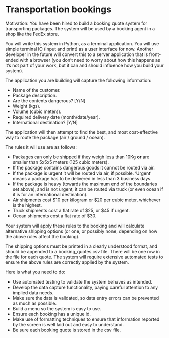 # Transportation bookings

Motivation: You have been hired to build a booking quote system for transporting packages. The system will be used by a booking agent in a shop like the FedEx store.

You will write this system in Python, as a terminal application. You will use
simple terminal IO (input and print) as a user interface for now. Another
developer in the future will convert this to a server application that is
front-ended with a browser (you don’t need to worry about how this happens as
it’s not part of your work, but it can and should influence how you build your
system).

The application you are building will capture the following information:
- Name of the customer.
- Package description.
- Are the contents dangerous? [Y/N]
- Weight (kgs).
- Volume (cubic meters).
- Required delivery date (month/date/year).
- International destination? [Y/N]
    

The application will then attempt to find the best, and most cost-effective way to route the package 
(air / ground / ocean). 

The rules it will use are as follows:
- Packages can only be shipped if they weigh less than 10Kg **or** are smaller 
than 5x5x5 meters (125 cubic meters).
- If the package contains dangerous goods it cannot be routed via air.
- If the package is urgent it will be routed via air, if possible. ‘Urgent’ 
means a package has to be delivered in less than 3 business days.
- If the package is heavy (towards the maximum end of the boundaries set 
above), and is not urgent, it can be routed via truck (or even ocean if it is 
for an international destination).
- Air shipments cost $10 per kilogram or $20 per cubic meter, whichever is
the highest.
- Truck shipments cost a flat rate of $25, or $45 if urgent.
- Ocean shipments cost a flat rate of $30.
 
Your system will apply these rules to the booking and will calculate 
alternative shipping options (or one, or possibly none, depending on how the
above rules affect the booking).

The shipping options must be printed in a clearly understood format, and 
should be appended to a booking_quotes.csv file. There will be one row in the
file for each quote. The system will require extensive automated tests to 
ensure the above rules are correctly applied by the system.
    

Here is what you need to do:
- Use automated testing to validate the system behaves as intended.
- Develop the data capture functionality, paying careful attention to any implied data needs.
- Make sure the data is validated, so data entry errors can be prevented as 
much as possible.
- Build a menu so the system is easy to use.
- Ensure each booking has a unique id.
- Make use of formatting techniques to ensure that information reported by 
the screen is well laid out and easy to understand.
- Be sure each booking quote is stored in the csv file.

